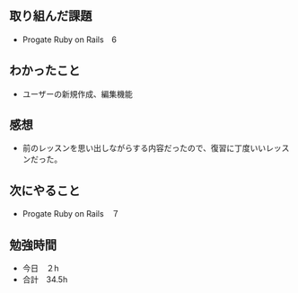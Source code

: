 ## 取り組んだ課題
- Progate Ruby on Rails　6
## わかったこと
- ユーザーの新規作成、編集機能
## 感想
- 前のレッスンを思い出しながらする内容だったので、復習に丁度いいレッスンだった。
## 次にやること
- Progate Ruby on Rails　７
## 勉強時間　
- 今日　２h
- 合計　34.5h
